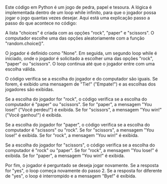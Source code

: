 Este código em Python é um jogo de pedra, papel e tesoura. 
A lógica é implementada dentro de um loop while infinito, para que o jogador possa jogar o jogo quantas vezes desejar. 
Aqui está uma explicação passo a passo do que acontece no código:

A lista "choices" é criada com as opções "rock", "paper" e "scissors".
O computador escolhe uma das opções aleatoriamente com a função "random.choice()".

O jogador é definido como "None". 
Em seguida, um segundo loop while é iniciado, onde o jogador é solicitado a escolher uma das opções "rock", "paper" ou "scissors". 
O loop continua até que o jogador entre com uma escolha válida.

O código verifica se a escolha do jogador e do computador são iguais. Se forem, é exibido uma mensagem de "Tie!" ("Empate!") e as escolhas dos jogadores são exibidas.

Se a escolha do jogador for "rock", o código verifica se a escolha do computador é "paper" ou "scissors". Se for "paper", a mensagem "You lose!" ("Você perdeu!") é exibida. Se for "scissors", a mensagem "You win!" ("Você ganhou!") é exibida.

Se a escolha do jogador for "paper", o código verifica se a escolha do computador é "scissors" ou "rock". Se for "scissors", a mensagem "You lose!" é exibida. Se for "rock", a mensagem "You win!" é exibida.

Se a escolha do jogador for "scissors", o código verifica se a escolha do computador é "rock" ou "paper". Se for "rock", a mensagem "You lose!" é exibida. Se for "paper", a mensagem "You win!" é exibida.

Por fim, o jogador é perguntado se deseja jogar novamente. 
Se a resposta for "yes", o loop começa novamente do passo 2. Se a resposta for diferente de "yes", o loop é interrompido e a mensagem "Bye!" é exibida.
